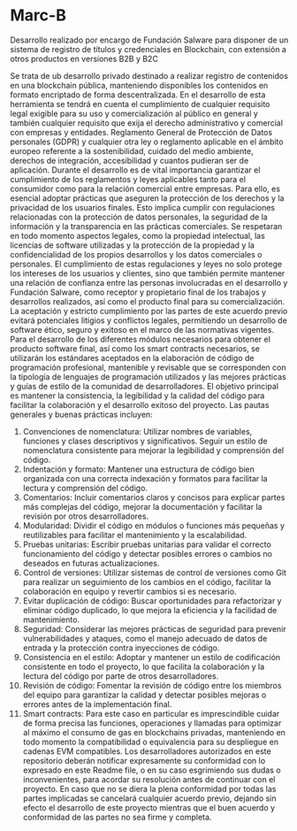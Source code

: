 # Marc-B
Desarrollo realizado por encargo de Fundación Salware para disponer de un sistema de registro de títulos y credenciales en Blockchain, con extensión a otros productos en versiones B2B y B2C



Se trata de ub desarrollo privado destinado a realizar registro de contenidos en una blockchain pública, manteniendo disponibles los contenidos en formato encriptado de forma descentralizada.
En el desarrollo de esta herramienta se tendrá en cuenta el cumplimiento de cualquier requisito legal exigible para su uso y comercialización al público en general y también cualquier requisito que exija el derecho administrativo y comercial con empresas y entidades. Reglamento General de Protección de Datos personales (GDPR) y cualquier otra ley o reglamento aplicable en el ámbito europeo referente a la sostenibilidad, cuidado del medio ambiente, derechos de integración, accesibilidad y cuantos pudieran ser de aplicación.
Durante el desarrollo es de vital importancia garantizar el cumplimiento de los reglamentos y leyes aplicables tanto para el consumidor como para la relación comercial entre empresas. Para ello, es esencial adoptar prácticas que aseguren la protección de los derechos y la privacidad de los usuarios finales. Esto implica cumplir con regulaciones relacionadas con la protección de datos personales, la seguridad de la información y la transparencia en las prácticas comerciales.
Se respetaran en todo momento aspectos legales, como la propiedad intelectual, las licencias de software utilizadas y la protección de la propiedad y la confidencialidad de los propios desarrollos y los datos comerciales o personales.
El cumplimiento de estas regulaciones y leyes no solo protege los intereses de los usuarios y clientes, sino que también permite mantener una relación de confianza entre las personas involucradas en el desarrollo y Fundación Salware, como receptor y propietario final de los trabajos y desarrollos realizados, así como el producto final para su comercialización.
La aceptación y estricto cumplimiento por las partes de este acuerdo previo evitará potenciales litigios y conflictos legales, permitiendo un desarrollo de software ético, seguro y exitoso en el marco de las normativas vigentes.
Para el desarrollo de los diferentes módulos necesarios para obtener el producto software final, así como los smart contracts necesarios, se utilizarán los estándares aceptados en la elaboración de código de programación profesional, mantenible y revisable que se corresponden con la tipología de lenguajes de programación  utilizados y las mejores prácticas y guías de estilo de la comunidad de desarrolladores. El objetivo principal es mantener la consistencia, la legibilidad y la calidad del código para facilitar la colaboración y el desarrollo exitoso del proyecto.
Las  pautas generales y buenas prácticas incluyen:
1. Convenciones de nomenclatura: Utilizar nombres de variables, funciones y clases descriptivos y significativos. Seguir un estilo de nomenclatura consistente para mejorar la legibilidad y comprensión del código.
2. Indentación y formato: Mantener una estructura de código bien organizada con una correcta indexación y formatos para facilitar la lectura y comprensión del código.
3. Comentarios: Incluir comentarios claros y concisos para explicar partes más complejas del código, mejorar la documentación y facilitar la revisión por otros desarrolladores.
4. Modularidad: Dividir el código en módulos o funciones más pequeñas y reutilizables para facilitar el mantenimiento y la escalabilidad.
5. Pruebas unitarias: Escribir pruebas unitarias para validar el correcto funcionamiento del código y detectar posibles errores o cambios no deseados en futuras actualizaciones.
6. Control de versiones: Utilizar sistemas de control de versiones como Git para realizar un seguimiento de los cambios en el código, facilitar la colaboración en equipo y revertir cambios si es necesario.
7. Evitar duplicación de código: Buscar oportunidades para refactorizar y eliminar código duplicado, lo que mejora la eficiencia y la facilidad de mantenimiento.
8. Seguridad: Considerar las mejores prácticas de seguridad para prevenir vulnerabilidades y ataques, como el manejo adecuado de datos de entrada y la protección contra inyecciones de código.
9. Consistencia en el estilo: Adoptar y mantener un estilo de codificación consistente en todo el proyecto, lo que facilita la colaboración y la lectura del código por parte de otros desarrolladores.
10. Revisión de código: Fomentar la revisión de código entre los miembros del equipo para garantizar la calidad y detectar posibles mejoras o errores antes de la implementación final.
11. Smart contracts: Para este caso en particular es imprescindible cuidar de forma precisa las funciones, operaciones y llamadas para optimizar al máximo el consumo de gas en blockchains privadas, manteniendo en todo momento la compatibilidad o equivalencia para su despliegue en cadenas EVM compatibles.
Los desarrolladores autorizados en este repositorio deberán notificar expresamente su conformidad con lo expresado en este Readme file, o en su caso esgrimiendo sus dudas o inconvenientes, para acordar su resolución antes de continuar con el proyecto.
En caso que no se diera la plena conformidad por todas las partes implicadas se cancelará cualquier acuerdo previo, dejando sin efecto el desarrollo de este proyecto mientras que el buen acuerdo y conformidad de las partes no sea firme y completa.

